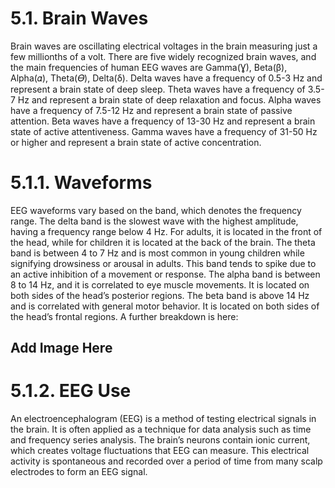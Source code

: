 # 5.1. Brain Waves
Brain waves are oscillating electrical voltages in the brain measuring just a few millionths of a volt. There are five widely recognized brain waves, and the main frequencies of human EEG waves are Gamma(Ɣ), Beta(β), Alpha(𝛼), Theta(𝛳), Delta(δ). Delta waves have a frequency of 0.5-3 Hz and represent a brain state of deep sleep. Theta waves have a frequency of 3.5-7 Hz and represent a brain state of deep relaxation and focus. Alpha waves have a frequency of 7.5-12 Hz and represent a brain state of passive attention. Beta waves have a frequency of 13-30 Hz and represent a brain state of active attentiveness. Gamma waves have a frequency of 31-50 Hz or higher and represent a brain state of active concentration. 

# 5.1.1. Waveforms
EEG waveforms vary based on the band, which denotes the frequency range. The delta band is the slowest wave with the highest amplitude, having a frequency range below 4 Hz. For adults, it is located in the front of the head, while for children it is located at the back of the brain. The theta band is between 4 to 7 Hz and is most common in young children while signifying drowsiness or arousal in adults. This band tends to spike due to an active inhibition of a movement or response. The alpha band is between 8 to 14 Hz, and it is correlated to eye muscle movements. It is located on both sides of the head’s posterior regions. The beta band is above 14 Hz and is correlated with general motor behavior. It is located on both sides of the head’s frontal regions. A further breakdown is here: 

## Add Image Here

# 5.1.2. EEG Use
An electroencephalogram (EEG) is a method of testing electrical signals in the brain. It is often applied as a technique for data analysis such as time and frequency series analysis. The brain’s neurons contain ionic current, which creates voltage fluctuations that EEG can measure. This electrical activity is spontaneous and recorded over a period of time from many scalp electrodes to form an EEG signal.
